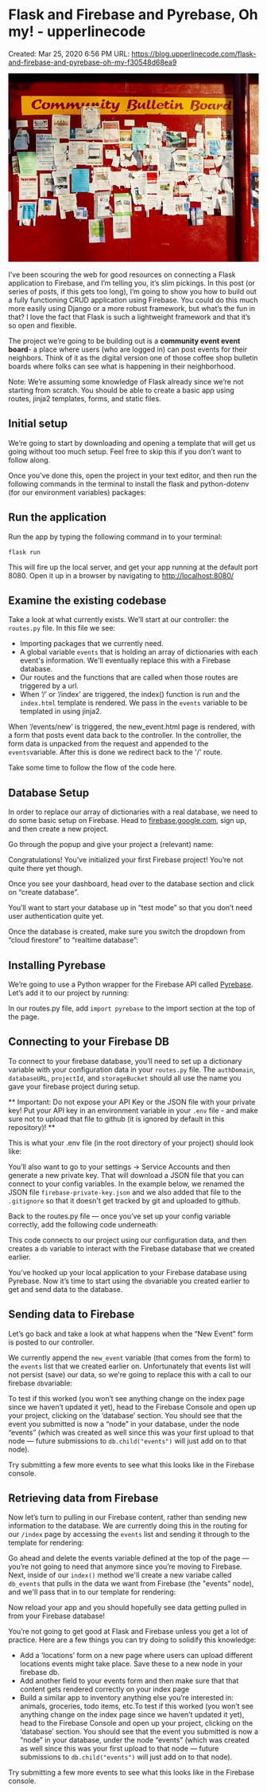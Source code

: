 # Flask and Firebase and Pyrebase, Oh my! - upperlinecode

Created: Mar 25, 2020 6:56 PM
URL: https://blog.upperlinecode.com/flask-and-firebase-and-pyrebase-oh-my-f30548d68ea9

![0*56yGK5rxndWlLYDF.jpg](Flask%20and%20Firebase%20and%20Pyrebase,%20Oh%20my!%20-%20upperlin%20903c0d52cec6482f94c66111bea702fb/056yGK5rxndWlLYDF.jpg)

I’ve been scouring the web for good resources on connecting a Flask application to Firebase, and I’m telling you, it’s slim pickings. In this post (or series of posts, if this gets too long), I’m going to show you how to build out a fully functioning CRUD application using Firebase. You could do this much more easily using Django or a more robust framework, but what’s the fun in that? I love the fact that Flask is such a lightweight framework and that it’s so open and flexible.

The project we’re going to be building out is a **community event event board**- a place where users (who are logged in) can post events for their neighbors. Think of it as the digital version one of those coffee shop bulletin boards where folks can see what is happening in their neighborhood.

Note: We’re assuming some knowledge of Flask already since we’re not starting from scratch. You should be able to create a basic app using routes, jinja2 templates, forms, and static files.

## Initial setup

We’re going to start by downloading and opening a template that will get us going without too much setup. Feel free to skip this if you don’t want to follow along.

Once you’ve done this, open the project in your text editor, and then run the following commands in the terminal to install the flask and python-dotenv (for our environment variables) packages:

## Run the application

Run the app by typing the following command in to your terminal:

```
flask run
```

This will fire up the local server, and get your app running at the default port 8080. Open it up in a browser by navigating to [http://localhost:8080/](http://localhost:8080/)

## Examine the existing codebase

Take a look at what currently exists. We’ll start at our controller: the `routes.py` file. In this file we see:

- Importing packages that we currently need.
- A global variable `events` that is holding an array of dictionaries with each event's information. We'll eventually replace this with a Firebase database.
- Our routes and the functions that are called when those routes are triggered by a url.
- When ‘/’ or ‘/index’ are triggered, the index() function is run and the `index.html` template is rendered. We pass in the `events` variable to be templated in using jinja2.

When ‘/events/new’ is triggered, the new_event.html page is rendered, with a form that posts event data back to the controller. In the controller, the form data is unpacked from the request and appended to the `events`variable. After this is done we redirect back to the '/' route.

Take some time to follow the flow of the code here.

## Database Setup

In order to replace our array of dictionaries with a real database, we need to do some basic setup on Firebase. Head to [firebase.google.com](https://gist.github.com/dfenjves/www.firebase.google.com), sign up, and then create a new project.

Go through the popup and give your project a (relevant) name:

Congratulations! You’ve initialized your first Firebase project! You’re not quite there yet though.

Once you see your dashboard, head over to the database section and click on “create database”.

You’ll want to start your database up in “test mode” so that you don’t need user authentication quite yet.

Once the database is created, make sure you switch the dropdown from “cloud firestore” to “realtime database”:

## Installing Pyrebase

We’re going to use a Python wrapper for the Firebase API called [Pyrebase](https://github.com/thisbejim/Pyrebase). Let’s add it to our project by running:

In our routes.py file, add `import pyrebase` to the import section at the top of the page.

## Connecting to your Firebase DB

To connect to your firebase database, you’ll need to set up a dictionary variable with your configuration data in your `routes.py` file. The `authDomain`, `databaseURL`, `projectId`, and `storageBucket` should all use the name you gave your firebase project during setup.

** Important: Do not expose your API Key or the JSON file with your private key! Put your API key in an environment variable in your `.env` file - and make sure not to upload that file to github (it is ignored by default in this repository)! **

This is what your .env file (in the root directory of your project) should look like:

You’ll also want to go to your settings -> Service Accounts and then generate a new private key. That will download a JSON file that you can connect to your config variables. In the example below, we renamed the JSON file `firebase-private-key.json` and we also added that file to the `.gitignore` so that it doesn't get tracked by git and uploaded to github.

Back to the routes.py file — once you’ve set up your config variable correctly, add the following code underneath:

This code connects to our project using our configuration data, and then creates a `db` variable to interact with the Firebase database that we created earlier.

You’ve hooked up your local application to your Firebase database using Pyrebase. Now it’s time to start using the `db`variable you created earlier to get and send data to the database.

## Sending data to Firebase

Let’s go back and take a look at what happens when the “New Event” form is posted to our controller.

We currently append the `new_event` variable (that comes from the form) to the `events` list that we created earlier on. Unfortunately that events list will not persist (save) our data, so we're going to replace this with a call to our firebase `db`variable:

To test if this worked (you won’t see anything change on the index page since we haven’t updated it yet), head to the Firebase Console and open up your project, clicking on the ‘database’ section. You should see that the event you submitted is now a “node” in your database, under the node “events” (which was created as well since this was your first upload to that node — future submissions to `db.child("events")` will just add on to that node).

Try submitting a few more events to see what this looks like in the Firebase console.

## Retrieving data from Firebase

Now let’s turn to pulling in our Firebase content, rather than sending new information to the database. We are currently doing this in the routing for our `/index` page by accessing the `events` list and sending it through to the template for rendering:

Go ahead and delete the events variable defined at the top of the page — you’re not going to need that anymore since you’re moving to Firebase. Next, inside of our `index()` method we'll create a new variabe called `db_events` that pulls in the data we want from Firebase (the "events" node), and we'll pass that in to our template for rendering:

Now reload your app and you should hopefully see data getting pulled in from your Firebase database!

You’re not going to get good at Flask and Firebase unless you get a lot of practice. Here are a few things you can try doing to solidify this knowledge:

- Add a ‘locations’ form on a new page where users can upload different locations events might take place. Save these to a new node in your firebase db.
- Add another field to your events form and then make sure that that content gets rendered correctly on your index page
- Build a similar app to inventory anything else you’re interested in: animals, groceries, todo items, etc.To test if this worked (you won’t see anything change on the index page since we haven’t updated it yet), head to the Firebase Console and open up your project, clicking on the ‘database’ section. You should see that the event you submitted is now a “node” in your database, under the node “events” (which was created as well since this was your first upload to that node — future submissions to `db.child("events")` will just add on to that node).

Try submitting a few more events to see what this looks like in the Firebase console.